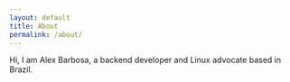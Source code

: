 ```yaml
---
layout: default
title: About
permalink: /about/
---
```


Hi, I am Alex Barbosa, a backend developer and Linux advocate based in Brazil.
